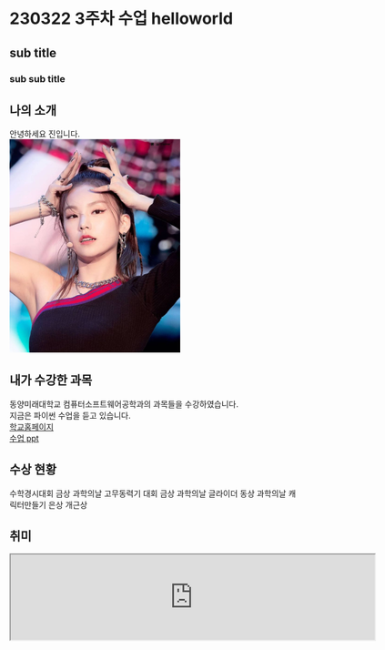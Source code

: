 # 230322 3주차 수업 helloworld
## sub title
### sub sub title

## 나의 소개
안녕하세요 진입니다.<br>
<img src="yeji.jpg" width = "300"><br>

## 내가 수강한 과목
동양미래대학교 컴퓨터소프트웨어공학과의 과목들을 수강하였습니다.<br>
지금은 파이썬 수업을 듣고 있습니다.<br>
[학교홈페이지](https://www.dongyang.ac.kr/)<br>
[수업 ppt](/GitnGithub.pdf)<br>

## 수상 현황
수학경시대회 금상
과학의날 고무동력기 대회 금상
과학의날 글라이더 동상
과학의날 캐릭터만들기 은상
개근상

## 취미
<iframe width="640" src="https://youtu.be/V331Tvsyc3w"></iframm><br>

# 230329 4주차 수업
